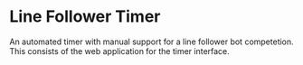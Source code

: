 # Line Follower Timer

An automated timer with manual support for a line follower bot competetion. This consists of the web application for the timer interface.